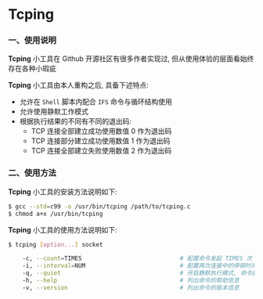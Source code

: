 # Tcping

### 一、使用说明

**Tcping** 小工具在 Github 开源社区有很多作者实现过, 但从使用体验的层面看始终存在各种小瑕疵  

**Tcping** 小工具由本人重构之后, 具备下述特点:

+ 允许在 `Shell` 脚本内配合 `IFS` 命令与循环结构使用
+ 允许使用静默工作模式
+ 根据执行结果的不同有不同的退出码:
  * TCP 连接全部建立成功使用数值 0 作为退出码
  * TCP 连接部分建立成功使用数值 1 作为退出码
  * TCP 连接全部建立失败使用数值 2 作为退出码

### 二、使用方法

**Tcping** 小工具的安装方法说明如下:

```bash
$ gcc --std=c99 -o /usr/bin/tcping /path/to/tcping.c
$ chmod a+x /usr/bin/tcping
```

**Tcping** 小工具的使用方法说明如下:

```bash
$ tcping [option...] socket

    -c, --count=TIMES                            # 配置命令发起 TIMES 次 TCP 连接, 默认值为 86400 (保持长 TCPING)
    -i, --interval=NUM                           # 配置两次连接中的停顿时间为 NUM 秒钟, 默认值为 1 秒钟
    -q, --quiet                                  # 开启静默执行模式, 命令屏蔽正常输出
    -h, --help                                   # 列出命令的帮助信息
    -v, --version                                # 列出命令的版本信息

```

